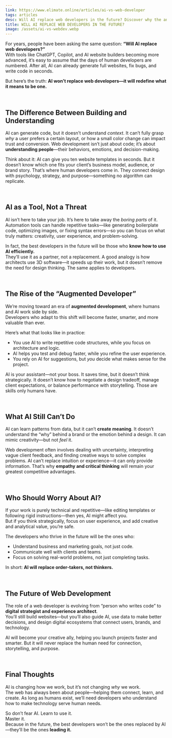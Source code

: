 ```yaml
---
link: https://www.elimate.online/articles/ai-vs-web-developer
tags: articles
desc: Will AI replace web developers in the future? Discover why the answer is no—and how developers can use AI to become even more powerful.
title: WILL AI REPLACE WEB DEVELOPERS IN THE FUTURE?
image: /assets/ai-vs-webdev.webp
---
```


For years, people have been asking the same question: **“Will AI replace web developers?”**  
With tools like ChatGPT, Copilot, and AI website builders becoming more advanced, it’s easy to assume that the days of human developers are numbered. After all, AI can already generate full websites, fix bugs, and write code in seconds.  

But here’s the truth: **AI won’t replace web developers—it will redefine what it means to be one.**

<br>

## The Difference Between Building and Understanding

AI can generate code, but it doesn’t understand *context*. It can’t fully grasp *why* a user prefers a certain layout, or how a small color change can impact trust and conversion. Web development isn’t just about code; it’s about **understanding people**—their behaviors, emotions, and decision-making.

Think about it: AI can give you ten website templates in seconds. But it doesn’t know which one fits your client’s business model, audience, or brand story. That’s where human developers come in. They connect design with psychology, strategy, and purpose—something no algorithm can replicate.

<br>

## AI as a Tool, Not a Threat

AI isn’t here to take your job. It’s here to take away the *boring parts* of it.  
Automation tools can handle repetitive tasks—like generating boilerplate code, optimizing images, or fixing syntax errors—so you can focus on what truly matters: creativity, user experience, and problem-solving.

In fact, the best developers in the future will be those who **know how to use AI efficiently.**  
They’ll use it as a partner, not a replacement. A good analogy is how architects use 3D software—it speeds up their work, but it doesn’t remove the need for design thinking. The same applies to developers.

<br>

## The Rise of the “Augmented Developer”

We’re moving toward an era of **augmented development**, where humans and AI work side by side.  
Developers who adapt to this shift will become faster, smarter, and more valuable than ever.

Here’s what that looks like in practice:
- You use AI to write repetitive code structures, while you focus on architecture and logic.
- AI helps you test and debug faster, while you refine the user experience.
- You rely on AI for suggestions, but *you* decide what makes sense for the project.

AI is your assistant—not your boss. It saves time, but it doesn’t think strategically. It doesn’t know how to negotiate a design tradeoff, manage client expectations, or balance performance with storytelling. Those are skills only humans have.

<br>

## What AI Still Can’t Do

AI can learn patterns from data, but it can’t **create meaning**. It doesn’t understand the “why” behind a brand or the emotion behind a design. It can mimic creativity—but not *feel* it.

Web development often involves dealing with uncertainty, interpreting vague client feedback, and finding creative ways to solve complex problems. AI can’t replace intuition or experience—it can only provide information. That’s why **empathy and critical thinking** will remain your greatest competitive advantages.

<br>

## Who Should Worry About AI?

If your work is purely technical and repetitive—like editing templates or following rigid instructions—then yes, AI might affect you.  
But if you think strategically, focus on user experience, and add creative and analytical value, you’re safe.  

The developers who thrive in the future will be the ones who:
- Understand business and marketing goals, not just code.
- Communicate well with clients and teams.
- Focus on solving real-world problems, not just completing tasks.

In short: **AI will replace order-takers, not thinkers.**

<br>

## The Future of Web Development

The role of a web developer is evolving from “person who writes code” to **digital strategist and experience architect**.  
You’ll still build websites—but you’ll also guide AI, use data to make better decisions, and design digital ecosystems that connect users, brands, and technology.

AI will become your creative ally, helping you launch projects faster and smarter. But it will never replace the human need for connection, storytelling, and purpose.

<br>

## Final Thoughts

AI is changing how we work, but it’s not changing *why* we work.  
The web has always been about people—helping them connect, learn, and create. As long as humans exist, we’ll need developers who understand how to make technology serve human needs.

So don’t fear AI. Learn to use it.  
Master it.  
Because in the future, the best developers won’t be the ones replaced by AI—they’ll be the ones **leading it.**

